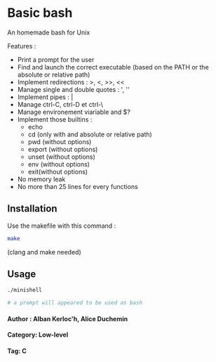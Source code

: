 # Basic bash

An homemade bash for Unix

Features :
- Print a prompt for the user
- Find and launch the correct executable (based on the PATH or the absolute or relative path)
- Implement redirections : >, <, >>, <<
- Manage single and double quotes : ', ''
- Implement pipes : |
- Manage ctrl-C, ctrl-D et ctrl-\
- Manage environement viariable and $?
- Implement those builtins :
  - echo
  - cd (only with and absolute or relative path)
  - pwd (without options)
  - export (without options) 
  - unset (without options) 
  - env (without options)
  - exit(without options)
- No memory leak
- No more than 25 lines for every functions

## Installation

Use the makefile with this command : 


```bash
make
```

(clang and make needed)

## Usage

```bash
./minishell

# a prompt will appeared to be used as bash
```
#### Author : Alban Kerloc'h, Alice Duchemin
#### Category: Low-level
#### Tag: C
